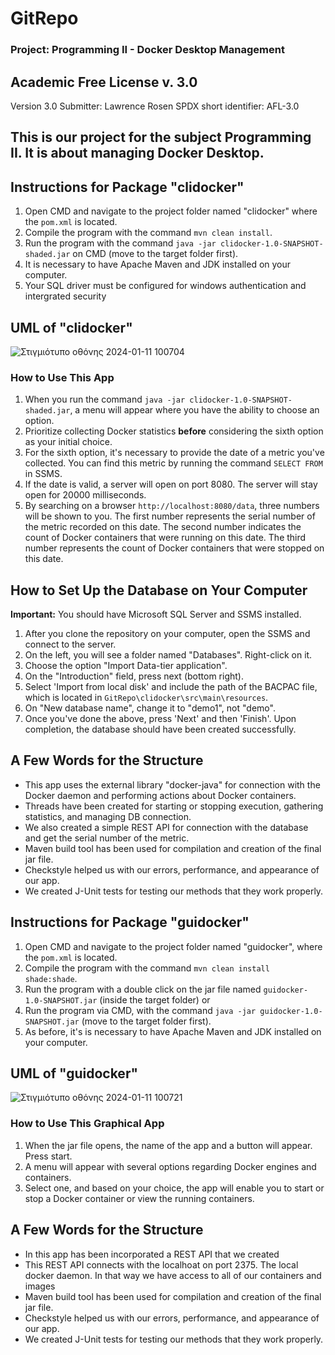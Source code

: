 # GitRepo 
### Project: Programming II - Docker Desktop Management
## Academic Free License v. 3.0
Version 3.0
Submitter: Lawrence Rosen
SPDX short identifier: AFL-3.0

## This is our project for the subject Programming II. It is about managing Docker Desktop.

## Instructions for Package "clidocker"

1. Open CMD and navigate to the project folder named "clidocker" where the `pom.xml` is located.
2. Compile the program with the command `mvn clean install`.
3. Run the program with the command `java -jar clidocker-1.0-SNAPSHOT-shaded.jar` on CMD (move to the target folder first).
4. It is necessary to have Apache Maven and JDK installed on your computer.
5. Your SQL driver must be configured for windows authentication and intergrated security

## UML of "clidocker"

![Στιγμιότυπο οθόνης 2024-01-11 100704](https://github.com/annatasio/GitRepo/assets/147800087/135636cf-35db-49d4-87b6-f6cbca8c85c1)


### How to Use This App

1. When you run the command `java -jar clidocker-1.0-SNAPSHOT-shaded.jar`, a menu will appear where you have the ability to choose an option.
2. Prioritize collecting Docker statistics **before** considering the sixth option as your initial choice.
3. For the sixth option, it's necessary to provide the date of a metric you've collected. You can find this metric by running the command `SELECT FROM` in SSMS.
4. If the date is valid, a server will open on port 8080. The server will stay open for 20000 milliseconds.
5. By searching on a browser `http://localhost:8080/data`, three numbers will be shown to you. The first number represents the serial number of the metric recorded on this date. The second number indicates the count of Docker containers that were running on this date. The third number represents the count of Docker containers that were stopped on this date.

## How to Set Up the Database on Your Computer

**Important:** You should have Microsoft SQL Server and SSMS installed.

1. After you clone the repository on your computer, open the SSMS and connect to the server.
2. On the left, you will see a folder named "Databases". Right-click on it.
3. Choose the option "Import Data-tier application".
4. On the "Introduction" field, press next (bottom right).
5. Select 'Import from local disk' and include the path of the BACPAC file, which is located in `GitRepo\clidocker\src\main\resources`.
6. On "New database name", change it to "demo1", not "demo".
7. Once you've done the above, press 'Next' and then 'Finish'. Upon completion, the database should have been created successfully.

## A Few Words for the Structure

- This app uses the external library "docker-java" for connection with the Docker daemon and performing actions about Docker containers.
- Threads have been created for starting or stopping execution, gathering statistics, and managing DB connection.
- We also created a simple REST API for connection with the database and get the serial number of the metric.
- Maven build tool has been used for compilation and creation of the final jar file.
- Checkstyle helped us with our errors, performance, and appearance of our app.
- We created J-Unit tests for testing our methods that they work properly.

## Instructions for Package "guidocker"

1. Open CMD and navigate to the project folder named "guidocker", where the `pom.xml` is located.
2. Compile the program with the command `mvn clean install shade:shade`.
3. Run the program with a double click on the jar file named `guidocker-1.0-SNAPSHOT.jar` (inside the target folder) or
4. Run the program via CMD, with the command `java -jar guidocker-1.0-SNAPSHOT.jar` (move to the target folder first).
5. As before, it's is necessary to have Apache Maven and JDK installed on your computer.

## UML of "guidocker"

![Στιγμιότυπο οθόνης 2024-01-11 100721](https://github.com/annatasio/GitRepo/assets/147800087/c0b0536d-5f2b-4b77-9c77-f010f07bb995)


### How to Use This Graphical App

1. When the jar file opens, the name of the app and a button will appear. Press start.
2. A menu will appear with several options regarding Docker engines and containers.
3. Select one, and based on your choice, the app will enable you to start or stop a Docker container or view the running containers.

## A Few Words for the Structure

- In this app has been incorporated a REST API that we created
- This REST API connects with the localhoat on port 2375. The local docker daemon. In that way we have access to all of our containers and images
- Maven build tool has been used for compilation and creation of the final jar file.
- Checkstyle helped us with our errors, performance, and appearance of our app.
- We created J-Unit tests for testing our methods that they work properly.

